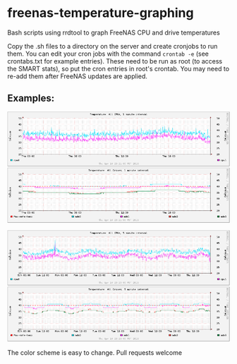 # freenas-temperature-graphing
Bash scripts using rrdtool to graph FreeNAS CPU and drive temperatures

Copy the .sh files to a directory on the server and create cronjobs to 
run them. You can edit your cron jobs with the command `crontab -e` (see crontabs.txt for example entries). These need to be run as root (to access the SMART stats), so put the cron entries in root's crontab. You may need to re-add them after FreeNAS updates are applied.

## Examples:

![CPU temperatures per minute](examples/temps-1min-cpus.png)
![Drive temperatures per minute](examples/temps-1min-drives.png)

![CPU temperatures per 5 minutes](examples/temps-5min-cpus.png)
![Drive temperatures per 5 minutes](examples/temps-5min-drives.png)

The color scheme is easy to change. Pull requests welcome
